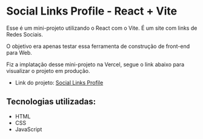 # Social Links Profile - React + Vite

Esse é um mini-projeto utilizando o React com o Vite. É um site com links de Redes Sociais.

O objetivo era apenas testar essa ferramenta de construção de front-end para Web.

Fiz a implatação desse mini-projeto na Vercel, segue o link abaixo para visualizar o projeto em produção.

- Link do projeto: [Social Links Profile](https://social-links-profile-nu-seven.vercel.app/)

## Tecnologias utilizadas:

- HTML
- CSS
- JavaScript
